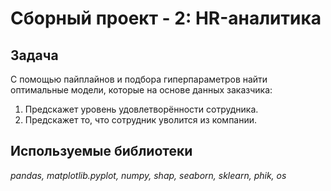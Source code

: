 # Сборный проект - 2: HR-аналитика

## Задача

С помощью пайплайнов и подбора гиперпараметров найти оптимальные модели, которые на основе данных заказчика:
1. Предскажет уровень удовлетворённости сотрудника.
2. Предскажет то, что сотрудник уволится из компании.

## Используемые библиотеки
*pandas, matplotlib.pyplot, numpy, shap, seaborn, sklearn, phik, os*
